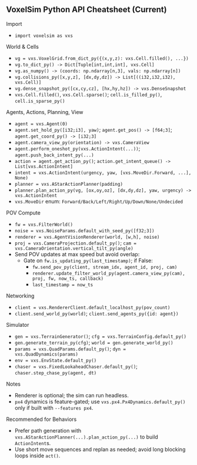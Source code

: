 ## VoxelSim Python API Cheatsheet (Current)

Import
- `import voxelsim as vxs`

World & Cells
- `vg = vxs.VoxelGrid.from_dict_py({(x,y,z): vxs.Cell.filled(), ...})`
- `vg.to_dict_py() -> Dict[Tuple[int,int,int], vxs.Cell]`
- `vg.as_numpy() -> (coords: np.ndarray[n,3], vals: np.ndarray[n])`
- `vg.collisions_py([x,y,z], [dx,dy,dz]) -> List[((i32,i32,i32), vxs.Cell)]`
- `vg.dense_snapshot_py([cx,cy,cz], [hx,hy,hz]) -> vxs.DenseSnapshot`
- `vxs.Cell.filled()`, `vxs.Cell.sparse()`; `cell.is_filled_py()`, `cell.is_sparse_py()`

Agents, Actions, Planning, View
- `agent = vxs.Agent(0)`
- `agent.set_hold_py([i32;i3], yaw)`; `agent.get_pos() -> [f64;3]`; `agent.get_coord_py() -> [i32;3]`
- `agent.camera_view_py(orientation) -> vxs.CameraView`
- `agent.perform_oneshot_py(vxs.ActionIntent(...))`; `agent.push_back_intent_py(...)`
- `action = agent.get_action_py()`; `action.get_intent_queue() -> List[vxs.ActionIntent]`
- `intent = vxs.ActionIntent(urgency, yaw, [vxs.MoveDir.Forward, ...], None)`
- `planner = vxs.AStarActionPlanner(padding)`
- `planner.plan_action_py(vg, [ox,oy,oz], [dx,dy,dz], yaw, urgency) -> vxs.ActionIntent`
- `vxs.MoveDir` enum: `Forward/Back/Left/Right/Up/Down/None/Undecided`

POV Compute
- `fw = vxs.FilterWorld()`
- `noise = vxs.NoiseParams.default_with_seed_py([f32;3])`
- `renderer = vxs.AgentVisionRenderer(world, [w,h], noise)`
- `proj = vxs.CameraProjection.default_py()`; `cam = vxs.CameraOrientation.vertical_tilt_py(angle)`
- Send POV updates at max speed but avoid overlap:
  - Gate on `fw.is_updating_py(last_timestamp)`; if False:
    - `fw.send_pov_py(client, stream_idx, agent_id, proj, cam)`
    - `renderer.update_filter_world_py(agent.camera_view_py(cam), proj, fw, now_ts, callback)`
    - `last_timestamp = now_ts`

Networking
- `client = vxs.RendererClient.default_localhost_py(pov_count)`
- `client.send_world_py(world)`; `client.send_agents_py({id: agent})`

Simulator
- `gen = vxs.TerrainGenerator()`; `cfg = vxs.TerrainConfig.default_py()`
- `gen.generate_terrain_py(cfg)`; `world = gen.generate_world_py()`
- `params = vxs.QuadParams.default_py()`; `dyn = vxs.QuadDynamics(params)`
- `env = vxs.EnvState.default_py()`
- `chaser = vxs.FixedLookaheadChaser.default_py()`; `chaser.step_chase_py(agent, dt)`

Notes
- Renderer is optional; the sim can run headless.
- `px4` dynamics is feature-gated; use `vxs.px4.Px4Dynamics.default_py()` only if built with `--features px4`.

Recommended for Behaviors
- Prefer path generation with `vxs.AStarActionPlanner(...).plan_action_py(...)` to build `ActionIntent`s.
- Use short move sequences and replan as needed; avoid long blocking loops inside `act()`.
